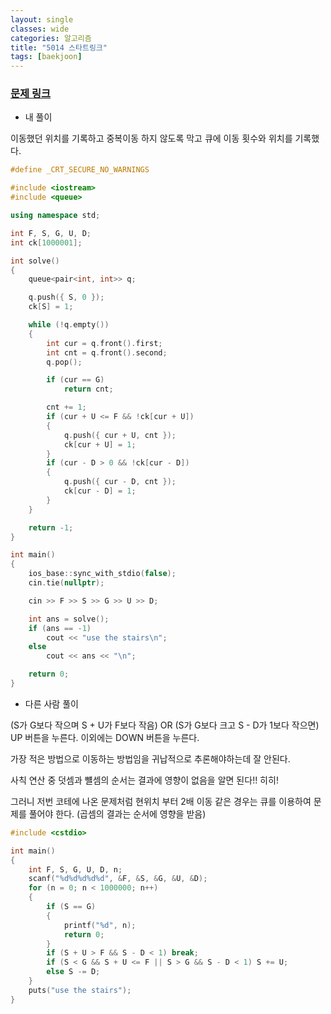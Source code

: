 ```yaml
---
layout: single
classes: wide
categories: 알고리즘
title: "5014 스타트링크"
tags: [baekjoon]
---
```


### [문제 링크](https://www.acmicpc.net/problem/5014)<br>

- 내 풀이

이동했던 위치를 기록하고 중복이동 하지 않도록 막고 큐에 이동 횟수와 위치를 기록했다.

```cpp
#define _CRT_SECURE_NO_WARNINGS

#include <iostream>
#include <queue>

using namespace std;

int F, S, G, U, D;
int ck[1000001];

int solve()
{
    queue<pair<int, int>> q;

    q.push({ S, 0 });
    ck[S] = 1;

    while (!q.empty())
    {
        int cur = q.front().first;
        int cnt = q.front().second;
        q.pop();

        if (cur == G)
            return cnt;

        cnt += 1;
        if (cur + U <= F && !ck[cur + U])
        {
            q.push({ cur + U, cnt });
            ck[cur + U] = 1;
        }
        if (cur - D > 0 && !ck[cur - D])
        {
            q.push({ cur - D, cnt });
            ck[cur - D] = 1;
        }
    }

    return -1;
}

int main()
{
    ios_base::sync_with_stdio(false);
    cin.tie(nullptr);

    cin >> F >> S >> G >> U >> D;

    int ans = solve();
    if (ans == -1)
        cout << "use the stairs\n";
    else
        cout << ans << "\n";

    return 0;
}
```

- 다른 사람 풀이

(S가 G보다 작으며 S + U가 F보다 작음) OR (S가 G보다 크고 S - D가 1보다 작으면) UP 버튼을 누른다. 이외에는 DOWN 버튼을 누른다.

가장 적은 방법으로 이동하는 방법임을 귀납적으로 추론해야하는데 잘 안된다. 

사칙 연산 중 덧셈과 뺼셈의 순서는 결과에 영향이 없음을 알면 된다!! 히히!

그러니 저번 코테에 나온 문제처럼 현위치 부터 2배 이동 같은 경우는 큐를 이용하여 문제를 풀어야 한다. (곱셈의 결과는 순서에 영향을 받음)

```cpp
#include <cstdio>

int main()
{
    int F, S, G, U, D, n;
    scanf("%d%d%d%d%d", &F, &S, &G, &U, &D);
    for (n = 0; n < 1000000; n++)
    {
        if (S == G)
        {
            printf("%d", n);
            return 0;
        }
        if (S + U > F && S - D < 1) break;
        if (S < G && S + U <= F || S > G && S - D < 1) S += U;
        else S -= D;
    }
    puts("use the stairs");
}
```
